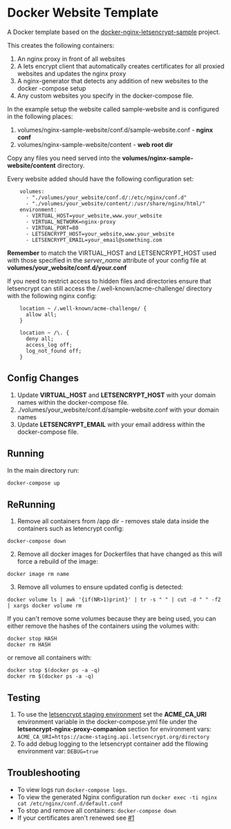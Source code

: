 # Docker Website Template

A Docker template based on the [docker-nginx-letsencrypt-sample](https://github.com/gilyes/docker-nginx-letsencrypt-sample) project.

This creates the following containers:

1. An nginx proxy in front of all websites
1. A lets encrypt client that automatically creates certificates for all proxied websites and updates the nginx proxy
1. A nginx-generator that detects any addition of new websites to the docker -compose setup
1. Any custom websites you specify in the docker-compose file.

In the example setup the website called sample-website and is configured in the following places:

1. volumes/nginx-sample-website/conf.d/sample-website.conf - __nginx conf__
1. volumes/nginx-sample-website/content - __web root dir__

Copy any files you need served into the __volumes/nginx-sample-website/content__ directory.

Every website added should have the following configuration set:

```
    volumes:
      - "./volumes/your_website/conf.d/:/etc/nginx/conf.d"
      - "./volumes/your_website/content/:/usr/share/nginx/html/"
    environment:
      - VIRTUAL_HOST=your_website,www.your_website
      - VIRTUAL_NETWORK=nginx-proxy
      - VIRTUAL_PORT=80
      - LETSENCRYPT_HOST=your_website,www.your_website
      - LETSENCRYPT_EMAIL=your_email@something.com
```

__Remember__ to match the VIRTUAL_HOST and LETSENCRYPT_HOST used with those specified in the _server_name_ attribute of your config file at __volumes/your_website/conf.d/your.conf__

If you need to restrict access to hidden files and directories ensure that letsencrypt can still access the /.well-known/acme-challenge/ directory with the following nginx config:

```
    location ~ /.well-known/acme-challenge/ {
      allow all;
    }

    location ~ /\. {
      deny all;
      access_log off;
      log_not_found off;
    }
```

## Config Changes

1. Update __VIRTUAL_HOST__ and __LETSENCRYPT_HOST__ with your domain names within the docker-compose file.
1. ./volumes/your_website/conf.d/sample-website.conf with your domain names
1. Update __LETSENCRYPT_EMAIL__ with your email address within the docker-compose file.

## Running
In the main directory run:
```bash
docker-compose up
```

## ReRunning
1. Remove all containers from /app dir - removes stale data inside the containers such as letencrypt config:
```
docker-compose down
```

2. Remove all docker images for Dockerfiles that have changed as this will force a rebuild of the image:
```
docker image rm name
```

3. Remove all volumes to ensure updated config is detected:
```
docker volume ls | awk '{if(NR>1)print}' | tr -s " " | cut -d " " -f2 | xargs docker volume rm
```
If you can't remove some volumes because they are being used, you can either remove the hashes of the containers using the volumes with:

```
docker stop HASH
docker rm HASH
```

or remove all containers with:

```
docker stop $(docker ps -a -q)
docker rm $(docker ps -a -q)
```

## Testing
1. To use the [letsencrypt staging environment](https://letsencrypt.org/docs/staging-environment/) set the __ACME_CA_URI__ environment variable in the docker-compose.yml file under the __letsencrypt-nginx-proxy-companion__ section for environment vars: ```ACME_CA_URI=https://acme-staging.api.letsencrypt.org/directory```
1. To add debug logging to the letsencrypt container add the fllowing environment var: ```DEBUG=true```

## Troubleshooting
* To view logs run `docker-compose logs`.
* To view the generated Nginx configuration run `docker exec -ti nginx cat /etc/nginx/conf.d/default.conf`
* To stop and remove all containers: ```docker-compose down```
* If your certificates aren't renewed see [#1](https://github.com/ssanj/docker-website-letsencrypt-template/issues/1)

